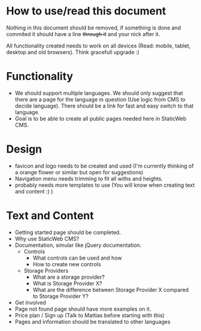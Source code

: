 # How to use/read this document

Nothing in this document should be removed, if something is done and commited it should have a line ~~through it~~ and your nick after it.

All functionality created needs to work on all devices (Read: mobile, tablet, desktop and old browsers).
Think gracefull upgrade :)


# Functionality
- We should support multiple languages. We should only suggest that there are a page for the language in question (Use logic from CMS to decide language). There should be a link for fast and easy switch to that language.
- Goal is to be able to create all public pages needed here in StaticWeb CMS.

# Design
- favicon and logo needs to be created and used (I'm currently thinking of a orange flower or similar but open for suggestions)
- Navigation menu needs trimming to fit all withs and heights.
- probably needs more templates to use (You will know when creating text and content :) )


# Text and Content
- Getting started page should be completed.
- Why use StaticWeb CMS?
- Documentation, simular like jQuery documentation.
	- Controls
		- What controls can be used and how
		- How to create new controls
	- Storage Providers
		- What are a storage provider?
		- What is Storage Provider X?
		- What are the difference between Storage Provider X compared to Storage Provider Y?
- Get involved
- Page not found page should have more examples on it.
- Price plan / Sign up (Talk to Mattias before starting with this)
- Pages and information should be translated to other languages
